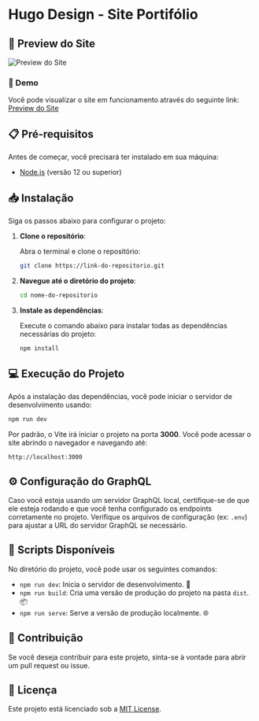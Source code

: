 # Hugo Design - Site Portifólio

## 🌟 Preview do Site

![Preview do Site](https://media.graphassets.com/output=format:jpg/qT2uYfFTLiX7UUSmtGo8)




### 🚀 Demo

Você pode visualizar o site em funcionamento através do seguinte link: [Preview do Site](https://hugo-design-edloth.vercel.app/)

## 📋 Pré-requisitos

Antes de começar, você precisará ter instalado em sua máquina:

- [Node.js](https://nodejs.org/) (versão 12 ou superior)

## 📥 Instalação

Siga os passos abaixo para configurar o projeto:

1. **Clone o repositório**:

   Abra o terminal e clone o repositório:

   ```bash
   git clone https://link-do-repositorio.git
   ```

2. **Navegue até o diretório do projeto**:

   ```bash
   cd nome-do-repositorio
   ```

3. **Instale as dependências**:

   Execute o comando abaixo para instalar todas as dependências necessárias do projeto:

   ```bash
   npm install
   ```

## 💻 Execução do Projeto

Após a instalação das dependências, você pode iniciar o servidor de desenvolvimento usando:

```bash
npm run dev
```

Por padrão, o Vite irá iniciar o projeto na porta **3000**. Você pode acessar o site abrindo o navegador e navegando até:

```
http://localhost:3000
```

## ⚙️ Configuração do GraphQL

Caso você esteja usando um servidor GraphQL local, certifique-se de que ele esteja rodando e que você tenha configurado os endpoints corretamente no projeto. Verifique os arquivos de configuração (ex: `.env`) para ajustar a URL do servidor GraphQL se necessário.

## 📜 Scripts Disponíveis

No diretório do projeto, você pode usar os seguintes comandos:

- `npm run dev`: Inicia o servidor de desenvolvimento. 🔄
- `npm run build`: Cria uma versão de produção do projeto na pasta `dist`. 📦
- `npm run serve`: Serve a versão de produção localmente. 🌐

## 🤝 Contribuição

Se você deseja contribuir para este projeto, sinta-se à vontade para abrir um pull request ou issue.

## 📝 Licença

Este projeto está licenciado sob a [MIT License](LICENSE).


